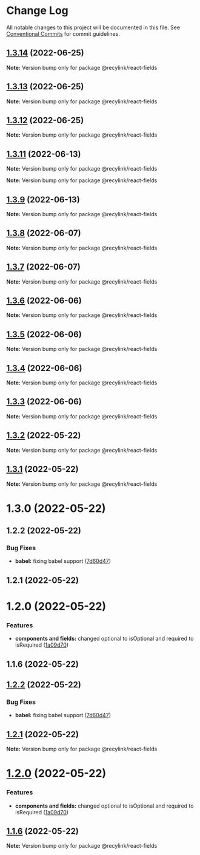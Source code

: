 # Change Log

All notable changes to this project will be documented in this file.
See [Conventional Commits](https://conventionalcommits.org) for commit guidelines.

## [1.3.14](https://github.com/recylink/recylink-commons/compare/v1.3.13...v1.3.14) (2022-06-25)

**Note:** Version bump only for package @recylink/react-fields





## [1.3.13](https://github.com/recylink/recylink-commons/compare/v1.3.12...v1.3.13) (2022-06-25)

**Note:** Version bump only for package @recylink/react-fields





## [1.3.12](https://github.com/recylink/recylink-commons/compare/v1.3.11...v1.3.12) (2022-06-25)

**Note:** Version bump only for package @recylink/react-fields





## [1.3.11](https://github.com/recylink/recylink-commons/compare/v1.3.10...v1.3.11) (2022-06-13)

**Note:** Version bump only for package @recylink/react-fields







**Note:** Version bump only for package @recylink/react-fields





## [1.3.9](https://github.com/recylink/recylink-commons/compare/v1.3.8...v1.3.9) (2022-06-13)

**Note:** Version bump only for package @recylink/react-fields





## [1.3.8](https://github.com/recylink/recylink-commons/compare/v1.3.7...v1.3.8) (2022-06-07)

**Note:** Version bump only for package @recylink/react-fields





## [1.3.7](https://github.com/recylink/recylink-commons/compare/v1.3.6...v1.3.7) (2022-06-07)

**Note:** Version bump only for package @recylink/react-fields





## [1.3.6](https://github.com/recylink/recylink-commons/compare/v1.3.5...v1.3.6) (2022-06-06)

**Note:** Version bump only for package @recylink/react-fields





## [1.3.5](https://github.com/recylink/recylink-commons/compare/v1.3.4...v1.3.5) (2022-06-06)

**Note:** Version bump only for package @recylink/react-fields





## [1.3.4](https://github.com/recylink/recylink-commons/compare/v1.3.3...v1.3.4) (2022-06-06)

**Note:** Version bump only for package @recylink/react-fields





## [1.3.3](https://github.com/recylink/recylink-commons/compare/v1.3.2...v1.3.3) (2022-06-06)

**Note:** Version bump only for package @recylink/react-fields





## [1.3.2](https://github.com/recylink/recylink-commons/compare/v1.2.2...v1.3.2) (2022-05-22)

**Note:** Version bump only for package @recylink/react-fields





## [1.3.1](https://github.com/recylink/recylink-commons/compare/@recylink/react-fields@1.3.0...@recylink/react-fields@1.3.1) (2022-05-22)

**Note:** Version bump only for package @recylink/react-fields





# 1.3.0 (2022-05-22)



## 1.2.2 (2022-05-22)


### Bug Fixes

* **babel:** fixing babel support ([7d60d47](https://github.com/recylink/recylink-commons/commit/7d60d477a6bb37936d89d7e1c9acd8eac25ffcf4))



## 1.2.1 (2022-05-22)



# 1.2.0 (2022-05-22)


### Features

* **components and fields:** changed optional to isOptional and required to isRequired ([1a09d70](https://github.com/recylink/recylink-commons/commit/1a09d708ec4f32b207488fe43644dc32149aca6a))



## 1.1.6 (2022-05-22)





## [1.2.2](https://github.com/recylink/recylink-commons/compare/v1.2.1...v1.2.2) (2022-05-22)


### Bug Fixes

* **babel:** fixing babel support ([7d60d47](https://github.com/recylink/recylink-commons/commit/7d60d477a6bb37936d89d7e1c9acd8eac25ffcf4))





## [1.2.1](https://github.com/recylink/recylink-commons/compare/v1.2.0...v1.2.1) (2022-05-22)

**Note:** Version bump only for package @recylink/react-fields





# [1.2.0](https://github.com/recylink/recylink-commons/compare/v1.1.6...v1.2.0) (2022-05-22)


### Features

* **components and fields:** changed optional to isOptional and required to isRequired ([1a09d70](https://github.com/recylink/recylink-commons/commit/1a09d708ec4f32b207488fe43644dc32149aca6a))





## [1.1.6](https://github.com/recylink/recylink-commons/compare/v1.1.5...v1.1.6) (2022-05-22)

**Note:** Version bump only for package @recylink/react-fields
